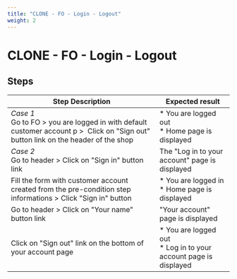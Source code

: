 ```yaml
---
title: "CLONE - FO - Login - Logout"
weight: 2
---
```


# CLONE - FO - Login - Logout
## Steps
| Step Description | Expected result |
| ----- | ----- |
| *Case 1*<br>Go to FO > you are logged in with default customer account p >  Click on "Sign out" button link on the header of the shop | * You are logged out<br> * Home page is displayed |
| *Case 2*<br>Go to header > Click on "Sign in" button link | The "Log in to your account" page is displayed |
| Fill the form with customer account created from the pre-condition step informations > Click "Sign in" button | * You are logged in<br> * Home page is displayed |
| Go to header > Click on "Your name" button link | "Your account" page is displayed |
| Click on "Sign out" link on the bottom of your account page | * You are logged out<br> * Log in to your account page is displayed |
